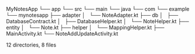 MyNotesApp
└── app
    └── src
        └── main
            └── java
                └── com
                    └── example
                        └── mynotesapp
                            ├── adapter
                            │   └── NoteAdapter.kt
                            ├── db
                            │   ├── DatabaseContract.kt
                            │   ├── DatabaseHelper.kt
                            │   └── NoteHelper.kt
                            ├── entity
                            │   └── Note.kt
                            ├── helper
                            │   └── MappingHelper.kt
                            ├── MainActivity.kt
                            └── NoteAddUpdateActivity.kt

12 directories, 8 files
